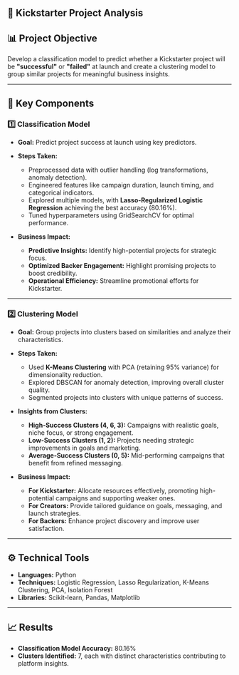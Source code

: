 ## 🚀 Kickstarter Project Analysis 

## 📊 Project Objective
Develop a classification model to predict whether a Kickstarter project will be **"successful"** or **"failed"** at launch and create a clustering model to group similar projects for meaningful business insights.

---

## 🧠 Key Components

### 1️⃣ Classification Model
- **Goal:** Predict project success at launch using key predictors.
- **Steps Taken:**
  - Preprocessed data with outlier handling (log transformations, anomaly detection).
  - Engineered features like campaign duration, launch timing, and categorical indicators.
  - Explored multiple models, with **Lasso-Regularized Logistic Regression** achieving the best accuracy (80.16%).
  - Tuned hyperparameters using GridSearchCV for optimal performance.

- **Business Impact:**
  - **Predictive Insights:** Identify high-potential projects for strategic focus.
  - **Optimized Backer Engagement:** Highlight promising projects to boost credibility.
  - **Operational Efficiency:** Streamline promotional efforts for Kickstarter.

---

### 2️⃣ Clustering Model
- **Goal:** Group projects into clusters based on similarities and analyze their characteristics.
- **Steps Taken:**
  - Used **K-Means Clustering** with PCA (retaining 95% variance) for dimensionality reduction.
  - Explored DBSCAN for anomaly detection, improving overall cluster quality.
  - Segmented projects into clusters with unique patterns of success.

- **Insights from Clusters:**
  - **High-Success Clusters (4, 6, 3):** Campaigns with realistic goals, niche focus, or strong engagement.
  - **Low-Success Clusters (1, 2):** Projects needing strategic improvements in goals and marketing.
  - **Average-Success Clusters (0, 5):** Mid-performing campaigns that benefit from refined messaging.

- **Business Impact:**
  - **For Kickstarter:** Allocate resources effectively, promoting high-potential campaigns and supporting weaker ones.
  - **For Creators:** Provide tailored guidance on goals, messaging, and launch strategies.
  - **For Backers:** Enhance project discovery and improve user satisfaction.

---

## ⚙️ Technical Tools
- **Languages:** Python
- **Techniques:** Logistic Regression, Lasso Regularization, K-Means Clustering, PCA, Isolation Forest
- **Libraries:** Scikit-learn, Pandas, Matplotlib

---

## 📈 Results
- **Classification Model Accuracy:** 80.16%
- **Clusters Identified:** 7, each with distinct characteristics contributing to platform insights.

